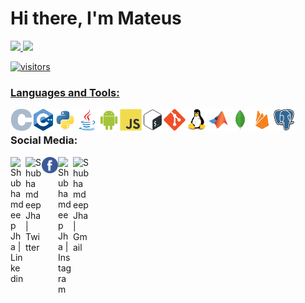 # Hi there, I'm Mateus 

<a href="https://github.com/mattsousaa/github-stats">

![](https://github.com/mattsousaa/github-stats/blob/master/generated/overview.svg)
![](https://github.com/mattsousaa/github-stats/blob/master/generated/languages.svg)

![visitors](https://visitor-badge.glitch.me/badge?page_id=https://github.com/mattsousaa)

<h3 align="left">Languages and Tools:</h3>

<a href="https://www.linkedin.com/in/mattsousaa/">
    <img align="left" alt="Shubhamdeep Jha | Linkedin" width="35px" src="https://github.com/devicons/devicon/blob/master/icons/c/c-original.svg" />
  </a>
  <a href="https://twitter.com/mattsousaa1">
    <img align="left" alt="Shubhamdeep Jha | Twitter" width="35px" src="https://github.com/devicons/devicon/blob/master/icons/cplusplus/cplusplus-original.svg" />
  </a>
  <a href="https://www.facebook.com/mateus.sousa.589/">
    <img align="left" alt="Shubhamdeep Jha | Twitter" width="35px" src="https://github.com/devicons/devicon/blob/master/icons/python/python-original.svg" />
  </a>
  <a href="https://www.instagram.com/mat.sousaa/?hl=pt-br">
    <img align="left" alt="Shubhamdeep Jha | Instagram" width="35px" src="https://github.com/devicons/devicon/blob/master/icons/java/java-original.svg" />
  </a>
  </a>
  <a href="https://mail.google.com/mail/u/0/?view=cm&fs=1&to=mateuseng_ec@alu.ufc.br&tf=1">
    <img align="left" alt="Shubhamdeep Jha | Gmail" width="35px" src="https://github.com/devicons/devicon/blob/master/icons/android/android-original.svg" />
  </a>
  <a href="https://mail.google.com/mail/u/0/?view=cm&fs=1&to=mateuseng_ec@alu.ufc.br&tf=1">
    <img align="left" alt="Shubhamdeep Jha | Gmail" width="35px" src="https://github.com/devicons/devicon/blob/master/icons/javascript/javascript-original.svg" />
  </a>
  </a>
  <a href="https://mail.google.com/mail/u/0/?view=cm&fs=1&to=mateuseng_ec@alu.ufc.br&tf=1">
    <img align="left" alt="Shubhamdeep Jha | Gmail" width="35px" src="https://github.com/devicons/devicon/blob/master/icons/bash/bash-original.svg" />
  </a>
  </a>
  <a href="https://mail.google.com/mail/u/0/?view=cm&fs=1&to=mateuseng_ec@alu.ufc.br&tf=1">
    <img align="left" alt="Shubhamdeep Jha | Gmail" width="35px" src="https://github.com/devicons/devicon/blob/master/icons/git/git-original.svg" />
  </a>
  
  </a>
  <a href="https://mail.google.com/mail/u/0/?view=cm&fs=1&to=mateuseng_ec@alu.ufc.br&tf=1">
    <img align="left" alt="Shubhamdeep Jha | Gmail" width="35px" src="https://github.com/devicons/devicon/blob/master/icons/linux/linux-original.svg" />
  </a>
  
  </a>
  <a href="https://mail.google.com/mail/u/0/?view=cm&fs=1&to=mateuseng_ec@alu.ufc.br&tf=1">
    <img align="left" alt="Shubhamdeep Jha | Gmail" width="35px" src="https://github.com/devicons/devicon/blob/master/icons/matlab/matlab-original.svg" />
  </a>
  
  </a>
  <a href="https://mail.google.com/mail/u/0/?view=cm&fs=1&to=mateuseng_ec@alu.ufc.br&tf=1">
    <img align="left" alt="Shubhamdeep Jha | Gmail" width="35px" src="https://github.com/devicons/devicon/blob/master/icons/mongodb/mongodb-original.svg" />
  </a>
  
  </a>
  <a href="https://mail.google.com/mail/u/0/?view=cm&fs=1&to=mateuseng_ec@alu.ufc.br&tf=1">
    <img align="left" alt="Shubhamdeep Jha | Gmail" width="35px" src="https://github.com/devicons/devicon/blob/master/icons/firebase/firebase-plain.svg" />
  </a>
  
  </a>
  <a href="https://mail.google.com/mail/u/0/?view=cm&fs=1&to=mateuseng_ec@alu.ufc.br&tf=1">
    <img align="left" alt="Shubhamdeep Jha | Gmail" width="35px" src="https://github.com/devicons/devicon/blob/master/icons/postgresql/postgresql-original.svg" />
  </a>
  
  <br>

<h3 align="left">Social Media:</h3>
  
  <a href="https://www.linkedin.com/in/mattsousaa/">
    <img align="left" alt="Shubhamdeep Jha | Linkedin" width="24px" src="https://github.com/TheDudeThatCode/TheDudeThatCode/blob/master/Assets/Linkedin.svg" />
  </a>
  <a href="https://twitter.com/mattsousaa1">
    <img align="left" alt="Shubhamdeep Jha | Twitter" width="26px" src="https://github.com/TheDudeThatCode/TheDudeThatCode/blob/master/Assets/Twitter.svg" />
  </a>
  <a href="https://www.facebook.com/mateus.sousa.589/">
    <img align="left" alt="Shubhamdeep Jha | Twitter" width="26px" src="https://github.com/mattsousaa/mattsousaa/blob/master/facebook.svg" />
  </a>
  <a href="https://www.instagram.com/mat.sousaa/?hl=pt-br">
    <img align="left" alt="Shubhamdeep Jha | Instagram" width="24px" src="https://github.com/TheDudeThatCode/TheDudeThatCode/blob/master/Assets/Instagram.svg" />
  </a>
  <a href="https://mail.google.com/mail/u/0/?view=cm&fs=1&to=mateuseng_ec@alu.ufc.br&tf=1">
    <img align="left" alt="Shubhamdeep Jha | Gmail" width="26px" src="https://github.com/TheDudeThatCode/TheDudeThatCode/blob/master/Assets/Gmail.svg" />
  </a>
  
<br>
